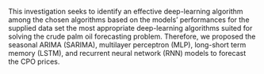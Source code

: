 This investigation seeks to identify an effective deep-learning algorithm among the chosen algorithms based on the models’ performances for the supplied data set the most appropriate deep-learning algorithms suited for solving the crude palm oil forecasting problem. Therefore, we proposed the seasonal ARIMA (SARIMA), multilayer perceptron (MLP), long-short term memory (LSTM), and recurrent neural network (RNN) models to forecast the CPO prices.
